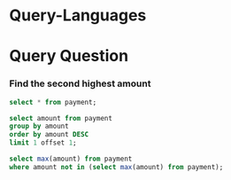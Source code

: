 # Query-Languages

# Query Question
### Find the second highest amount

```sql
select * from payment;

select amount from payment
group by amount
order by amount DESC
limit 1 offset 1;

select max(amount) from payment
where amount not in (select max(amount) from payment);
```
